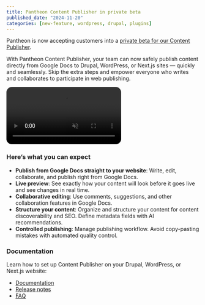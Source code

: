 ```yaml
---
title: Pantheon Content Publisher in private beta
published_date: "2024-11-20"
categories: [new-feature, wordpress, drupal, plugins]
---
```



Pantheon is now accepting customers into a [private beta for our Content Publisher](https://pantheon.io/platform/content-publisher).

With Pantheon Content Publisher, your team can now safely publish content directly from Google Docs to Drupal, WordPress, or Next.js sites — quickly and seamlessly. Skip the extra steps and empower everyone who writes and collaborates to participate in web publishing.

<video style="border-radius:0.9rem;height:auto;max-width:100%;pointer-events:none;" loop muted="muted" autoplay="true">
<source src="https://cdn.bfldr.com/MEM5087K/as/9rb7wjp6g8wqprx6wj9kxcv/Content_Publisher_animation_batch_1?position=2" type="video/webm" />
<source src="https://cdn.bfldr.com/MEM5087K/as/9rb7wjp6g8wqprx6wj9kxcv/Content_Publisher_animation_batch_1" type="video/mp4" />
 Your browser does not support the video tag.
</video>

### Here’s what you can expect

- **Publish from Google Docs straight to your website**: Write, edit, collaborate, and publish right from Google Docs.
- **Live preview**: See exactly how your content will look before it goes live and see changes in real time.
- **Collaborative editing**: Use comments, suggestions, and other collaboration features in Google Docs.
- **Structure your content**: Organize and structure your content for content discoverability and SEO. Define metadata fields with AI recommendations.
- **Controlled publishing**: Manage publishing workflow. Avoid copy-pasting mistakes with automated quality control.

### Documentation

Learn how to set up Content Publisher on your Drupal, WordPress, or Next.js website:

- [Documentation](https://pcc.pantheon.io/docs)
- [Release notes](https://pcc.pantheon.io/docs/release-notes)
- [FAQ](https://pcc.pantheon.io/docs/faq)
